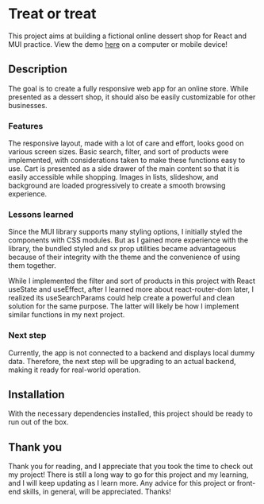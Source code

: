 # Treat or treat

This project aims at building a fictional online dessert shop for React and MUI practice.
View the demo [here](https://treat-or-treat.web.app/) on a computer or mobile device!

## Description

The goal is to create a fully responsive web app for an online store. While presented as a dessert shop, it should also be easily customizable for other businesses.

### Features

The responsive layout, made with a lot of care and effort, looks good on various screen sizes.
Basic search, filter, and sort of products were implemented, with considerations taken to make these functions easy to use.
Cart is presented as a side drawer of the main content so that it is easily accessible while shopping.
Images in lists, slideshow, and background are loaded progressively to create a smooth browsing experience.

### Lessons learned

Since the MUI library supports many styling options, I initially styled the components with CSS modules. But as I gained more experience with the library, the bundled styled and sx prop utilities became advantageous because of their integrity with the theme and the convenience of using them together.

While I implemented the filter and sort of products in this project with React useState and useEffect, after I learned more about react-router-dom later, I realized its useSearchParams could help create a powerful and clean solution for the same purpose. The latter will likely be how I implement similar functions in my next project.

### Next step

Currently, the app is not connected to a backend and displays local dummy data. Therefore, the next step will be upgrading to an actual backend, making it ready for real-world operation.

## Installation

With the necessary dependencies installed, this project should be ready to run out of the box.

## Thank you

Thank you for reading, and I appreciate that you took the time to check out my project!
There is still a long way to go for this project and my learning, and I will keep updating as I learn more. Any advice for this project or front-end skills, in general, will be appreciated. Thanks!
